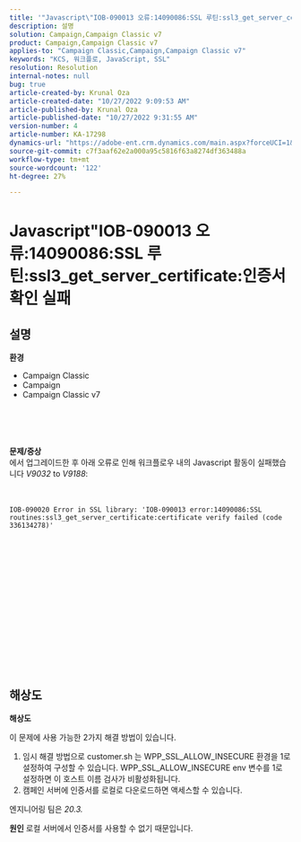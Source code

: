 ```yaml
---
title: '"Javascript\"IOB-090013 오류:14090086:SSL 루틴:ssl3_get_server_certificate:인증서 확인 실패\"'
description: 설명
solution: Campaign,Campaign Classic v7
product: Campaign,Campaign Classic v7
applies-to: "Campaign Classic,Campaign,Campaign Classic v7"
keywords: "KCS, 워크플로, JavaScript, SSL"
resolution: Resolution
internal-notes: null
bug: true
article-created-by: Krunal Oza
article-created-date: "10/27/2022 9:09:53 AM"
article-published-by: Krunal Oza
article-published-date: "10/27/2022 9:31:55 AM"
version-number: 4
article-number: KA-17298
dynamics-url: "https://adobe-ent.crm.dynamics.com/main.aspx?forceUCI=1&pagetype=entityrecord&etn=knowledgearticle&id=c6f6931b-d755-ed11-bba2-6045bd006c82"
source-git-commit: c7f3aaf62e2a000a95c5816f63a8274df363488a
workflow-type: tm+mt
source-wordcount: '122'
ht-degree: 27%

---
```


# Javascript&quot;IOB-090013 오류:14090086:SSL 루틴:ssl3_get_server_certificate:인증서 확인 실패

## 설명

<b>환경</b>
- Campaign Classic
- Campaign
- Campaign Classic v7

<br><br> <br><br><b>문제/증상</b>
<br>에서 업그레이드한 후 아래 오류로 인해 워크플로우 내의 Javascript 활동이 실패했습니다 *V9032* to *V9188*: <br><br><br>

```
IOB-090020 Error in SSL library: 'IOB-090013 error:14090086:SSL routines:ssl3_get_server_certificate:certificate verify failed (code 336134278)'
```


<br> <br><br>
<br> <br><br> <br>

<br><br><br> <br><br> <br>

## 해상도


<b>해상도</b>

이 문제에 사용 가능한 2가지 해결 방법이 있습니다.
1. 임시 해결 방법으로 customer.sh 는 WPP_SSL_ALLOW_INSECURE 환경을 1로 설정하여 구성할 수 있습니다. WPP_SSL_ALLOW_INSECURE env 변수를 1로 설정하면 이 호스트 이름 검사가 비활성화됩니다. 
2. 캠페인 서버에 인증서를 로컬로 다운로드하면 액세스할 수 있습니다.

엔지니어링 팀은 *20.3.*



<b>원인</b>
로컬 서버에서 인증서를 사용할 수 없기 때문입니다.
